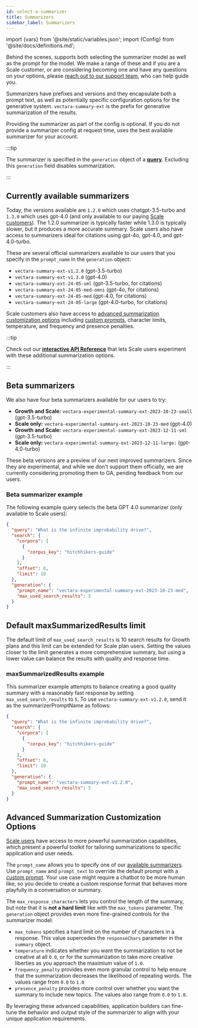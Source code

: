 ```yaml
---
id: select-a-summarizer
title: Summarizers
sidebar_label: Summarizers
---
```


import {vars} from '@site/static/variables.json';
import {Config} from '@site/docs/definitions.md';

Behind the scenes, <Config v="names.product"/> supports both selecting the
summarizer model as well as the prompt for the model. We make a range of these
and if you are a Scale customer, or are considering becoming one and have
any questions on your options, please
[reach out to our support team](https://vectara.com/contact-us/), who can help
guide you.

Summarizers have prefixes and versions and they encapsulate both a prompt text,
as well as potentially specific configuration options for the generative
system. `vectara-summary-ext` is the prefix for generative summarization of
the results.

Providing the summarizer as part of the config is optional. If you do not
provide a summarizer config at request time, <Config v="names.product"/> uses
the best available summarizer for your account.

:::tip

The summarizer is specified in the `generation` object of a [**query**](/docs/api-reference/search-apis/search). Excluding 
this `generation` field disables summarization.

:::

## Currently available summarizers

Today, the versions available are `1.2.0` which uses chatgpt-3.5-turbo
and `1.3.0` which uses gpt-4.0 (and only available to our paying [Scale
customers](https://vectara.com/pricing/)). The 1.2.0 summarizer is typically faster while 1.3.0 is typically
slower, but it produces a more accurate summary. Scale users also have access 
to summarizers ideal for citations using gpt-4o, gpt-4.0, and gpt-4.0-turbo.

These are several official summarizers available to our users that you specify
in the `prompt_name` in the `generation` object:

- `vectara-summary-ext-v1.2.0` (gpt-3.5-turbo)
- `vectara-summary-ext-v1.3.0` (gpt-4.0)
- `vectara-summary-ext-24-05-sml` (gpt-3.5-turbo, for citations)
- `vectara-summary-ext-24-05-med-omni` (gpt-4o, for citations)
- `vectara-summary-ext-24-05-med` (gpt-4.0, for citations)
- `vectara-summary-ext-24-05-large` (gpt-4.0-turbo, for citations)

Scale customers also have
access to [advanced summarization customization options](/docs/api-reference/search-apis/search#advanced-summarization-customization-options) including
[custom prompts](/docs/prompts/vectara-prompt-engine), character limits, temperature, and frequency and presence penalties.

:::tip

Check out our [**interactive API Reference**](/docs/rest-api/query) that lets Scale users experiment
with these additional summarization options.

:::

## Beta summarizers

We also have four beta summarizers available for our users to try:

- **Growth and Scale:** `vectara-experimental-summary-ext-2023-10-23-small` (gpt-3.5-turbo)
- **Scale only:** `vectara-experimental-summary-ext-2023-10-23-med` (gpt-4.0)
- **Growth and Scale:** `vectara-experimental-summary-ext-2023-12-11-sml` (gpt-3.5-turbo)
- **Scale only:** `vectara-experimental-summary-ext-2023-12-11-large:` (gpt-4.0-turbo)

These beta versions are a preview of our next improved summarizers. Since
they are experimental, and while we don't support them officially, we are
currently considering promoting them to GA, pending feedback from our users.

### Beta summarizer example

The following example query selects the beta GPT 4.0 summarizer (only
available to Scale users):

```json showLineNumbers title="https://api.vectara.io/v2/query"
{
  "query": "What is the infinite improbability drive?",
  "search": {
    "corpora": [
      {
        "corpus_key": "hitchhikers-guide"
      }
    ],
    "offset": 0,
    "limit": 10
  },
  "generation": {
    "prompt_name": "vectara-experimental-summary-ext-2023-10-23-med",
    "max_used_search_results": 5
  }
}
```

## Default maxSummarizedResults limit

The default limit of `max_used_search_results` is 10 search results for Growth
plans and this limit can be extended for Scale plan users. Setting the values
closer to the limit generates a more comprehensive summary, but using a lower
value can balance the results with quality and response time.

### maxSummarizedResults example

This summarizer example attempts to balance creating a good quality summary
with a reasonably fast response by setting `max_used_search_results` to `5`. To use
`vectara-summary-ext-v1.2.0`, send it as the summarizerPromptName as follows:

```json showLineNumbers title="https://api.vectara.io/v2/query"
{
  "query": "What is the infinite improbability drive?",
  "search": {
    "corpora": [
      {
        "corpus_key": "hitchhikers-guide"
      }
    ],
    "offset": 0,
    "limit": 10
  },
  "generation": {
    "prompt_name": "vectara-summary-ext-v1.2.0",
    "max_used_search_results": 5
  }
}
```

## Advanced Summarization Customization Options

[Scale users](https://vectara.com/pricing/) have access to more powerful summarization
capabilities, which present a powerful toolkit for tailoring summarizations to
specific application and user needs.

The `prompt_name` allows you to specify one of our [available summarizers](/docs/learn/grounded-generation/select-a-summarizer).
Use `prompt_name` and `prompt_text` to override the default prompt with a
[custom prompt](/docs/prompts/vectara-prompt-engine). Your use case might
require a chatbot to be more human like, so you decide to create a custom
response format that behaves more playfully in a conversation or summary.

The `max_response_characters` lets you control the length of the summary, but
note that it is **not a hard limit** like with the `max_tokens` parameter. The
`generation` object provides even more fine-grained controls for the summarizer
model:

- `max_tokens` specifies a hard limit on the number of characters in a response.
  This value supercedes the `responseChars` parameter in the `summary` object.
- `temperature` indicates whether you want the summarization to not be creative at all `0.0`,
  or for the summarization to take more creative liberties as you approach
  the maximium value of `1.0`.
- `frequency_penalty` provides even more granular control to help ensure that the
  summarization decreases the likelihood of repeating words. The values range from `0.0` to `1.0`
- `presence_penalty` provides more control over whether you want the summary to
  include new topics. The values also range from `0.0` to `1.0`.

By leveraging these advanced capabilities, application builders can fine-tune
the behavior and output style of the summarizer to align with your unique
application requirements.

